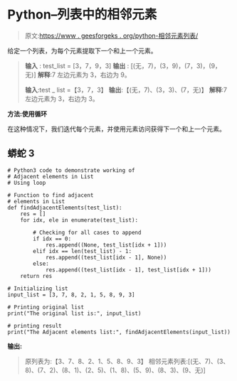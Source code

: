# Python–列表中的相邻元素

> 原文:[https://www . geesforgeks . org/python-相邻元素列表/](https://www.geeksforgeeks.org/python-adjacent-elements-in-list/)

给定一个列表，为每个元素提取下一个和上一个元素。

> **输入** : test_list = [3，7，9，3]
> **输出** : [(无，7)，(3，9)，(7，3)，(9，无)]
> **解释**:7 左边元素为 3，右边为 9。
> 
> **输入**:test _ list =【3，7，3】
> **输出**:【(无，7)、(3，3)、(7，无)】
> **解释**:7 左边元素为 3，右边为 3。

**方法:使用循环**

在这种情况下，我们迭代每个元素，并使用元素访问获得下一个和上一个元素。

## 蟒蛇 3

```
# Python3 code to demonstrate working of
# Adjacent elements in List
# Using loop

# Function to find adjacent
# elements in List
def findAdjacentElements(test_list):
    res = []
    for idx, ele in enumerate(test_list):

        # Checking for all cases to append
        if idx == 0:
            res.append((None, test_list[idx + 1]))
        elif idx == len(test_list) - 1:
            res.append((test_list[idx - 1], None))
        else:
            res.append((test_list[idx - 1], test_list[idx + 1]))
    return res

# Initializing list
input_list = [3, 7, 8, 2, 1, 5, 8, 9, 3]

# Printing original list
print("The original list is:", input_list)

# printing result
print("The Adjacent elements list:", findAdjacentElements(input_list))
```

**输出:**

> 原列表为:【3、7、8、2、1、5、8、9、3】
> 相邻元素列表:[(无、7)、(3、8)、(7、2)、(8、1)、(2、5)、(1、8)、(5、9)、(8、3)、(9、无)]